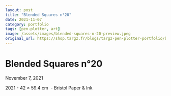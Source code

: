 ```yaml
---
layout: post
title: "Blended Squares n°20"
date: 2021-11-07
category: portfolio
tags: [pen-plotter, art]
image: /assets/images/blended-squares-n-20-preview.jpeg
original_url: https://shop.targz.fr/blogs/targz-pen-plotter-portfolio/blended-squares-n-20
---
```



# Blended Squares n°20
November 7, 2021

2021 - 42 × 59.4 cm  - Bristol Paper & Ink
